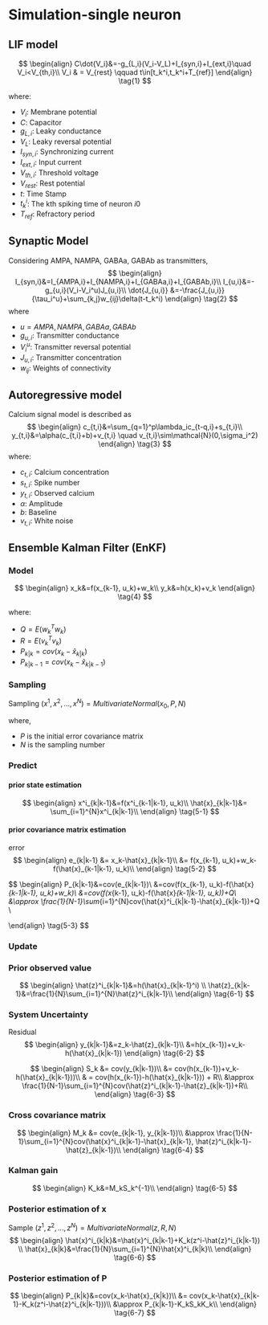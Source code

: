 

# Simulation-single neuron

## LIF model

$$
\begin{align}
C\dot{V_i}&=-g_{L,i}(V_i-V_L)+I_{syn,i}+I_{ext,i}\quad V_i<V_{th,i}\\
V_i & = V_{rest} \qquad t\in[t_k^i,t_k^i+T_{ref}]
\end{align} \tag{1}
$$

where:

- $V_i$: Membrane potential
- $C$: Capacitor
- $g_{L,i}$: Leaky conductance
- $V_L$: Leaky reversal potential
- $I_{syn,i}$:  Synchronizing current
- $I_{ext,i}$: Input current
- $V_{th,i}$: Threshold voltage
- $V_{rest}$: Rest potential
- $t$: Time Stamp
- $t_k^i$: The kth spiking time of neuron $i0$
- $T_{ref}$:  Refractory period

## Synaptic Model

Considering AMPA, NAMPA, GABAa, GABAb as transmitters,
$$
\begin{align}
I_{syn,i}&=I_{AMPA,i}+I_{NAMPA,i}+I_{GABAa,i}+I_{GABAb,i}\\
I_{u,i}&=-g_{u,i}(V_i-V_i^u)J_{u,i}\\
\dot{J_{u,i}} &=-\frac{J_{u,i}}{\tau_i^u}+\sum_{k,j}w_{ij}\delta(t-t_k^i)
\end{align} \tag{2}
$$
where

- $u=AMPA, NAMPA, GABAa, GABAb$
- $g_{u,i}$: Transmitter conductance
- $V_i^u$: Transmitter reversal potential
- $J_{u,i}$: Transmitter concentration
- $w_{ij}$: Weights of connectivity

## Autoregressive model

Calcium signal model is described as 
$$
\begin{align}
c_{t,i}&=\sum_{q=1}^p\lambda_ic_{t-q,i}+s_{t,i}\\
y_{t,i}&=\alpha(c_{t,i}+b)+v_{t,i} \quad v_{t,i}\sim\mathcal{N}(0,\sigma_i^2)
\end{align} \tag{3}
$$
where:

- $c_{t,i}$: Calcium concentration
- $s_{t,i}$: Spike number
- $y_{t,i}$: Observed calcium
- $\alpha$: Amplitude
- $b$: Baseline
- $v_{t,i}$: White noise 

## Ensemble Kalman Filter (EnKF)

### Model

$$
\begin{align}
x_k&=f(x_{k-1}, u_k)+w_k\\
y_k&=h(x_k)+v_k
\end{align} \tag{4}
$$

where:

- $Q=E(w_k^Tw_k)$
- $R=E(v_k^Tv_k)$
- $P_{k|k}=cov(x_k-\hat{x}_{k|k})$
- $P_{k|k-1}=cov(x_k-\hat{x}_{k|k-1})$

### Sampling

Sampling $(x^1,x^2,...,x^N)=MultivariateNormal(x_0, P, N)$ 

where,

- $P$ is the initial error covariance matrix
- $N$ is the sampling number

### Predict

#### prior state estimation

$$
\begin{align}
x^i_{k|k-1}&=f(x^i_{k-1|k-1}, u_k)\\
\hat{x}_{k|k-1}&= \sum_{i=1}^{N}x^i_{k|k-1}\\
\end{align} \tag{5-1}
$$

#### prior covariance matrix estimation

error
$$
\begin{align}
e_{k|k-1} &= x_k-\hat{x}_{k|k-1}\\
&= f(x_{k-1}, u_k)+w_k-f(\hat{x}_{k-1|k-1}, u_k)\\
\end{align} \tag{5-2}
$$

$$
\begin{align}
P_{k|k-1}&=cov(e_{k|k-1})\\
&=cov(f(x_{k-1}, u_k)-f(\hat{x}_{k-1|k-1}, u_k)+w_k)\\
&=cov(f(x_{k-1}, u_k)-f(\hat{x}_{k-1|k-1}, u_k))+Q\\
&\approx \frac{1}{N-1}\sum_{i=1}^{N}cov(\hat{x}^i_{k|k-1}-\hat{x}_{k|k-1})+Q \\

\end{align} \tag{5-3}
$$

### Update

### Prior observed value

$$
\begin{align}
\hat{z}^i_{k|k-1}&=h(\hat{x}_{k|k-1}^i) \\
\hat{z}_{k|k-1}&=\frac{1}{N}\sum_{i=1}^{N}\hat{z}^i_{k|k-1}\\
\end{align} \tag{6-1}
$$

### System Uncertainty

Residual
$$
\begin{align}
y_{k|k-1}&=z_k-\hat{z}_{k|k-1}\\
&=h(x_{k-1})+v_k-h(\hat{x}_{k|k-1})
\end{align} \tag{6-2}
$$

$$
\begin{align}
S_k &= cov(y_{k|k-1})\\
&= cov(h(x_{k-1})+v_k-h(\hat{x}_{k|k-1}))\\
& = cov(h(x_{k-1})-h(\hat{x}_{k|k-1})) + R\\
&\approx \frac{1}{N-1}\sum_{i=1}^{N}cov(\hat{z}^i_{k|k-1}-\hat{z}_{k|k-1})+R\\
\end{align} \tag{6-3}
$$

### Cross covariance matrix
$$
\begin{align}
M_k &= cov(e_{k|k-1}, y_{k|k-1})\\
&\approx \frac{1}{N-1}\sum_{i=1}^{N}cov(\hat{x}^i_{k|k-1}-\hat{x}_{k|k-1}, \hat{z}^i_{k|k-1}-\hat{z}_{k|k-1})\\
\end{align} \tag{6-4}
$$

### Kalman gain
$$
\begin{align}
K_k&=M_kS_k^{-1}\\
\end{align} \tag{6-5}
$$

### Posterior estimation of x

Sample $(z^1,z^2,...,z^N)=MultivariateNormal(z, R, N)$ 
$$
\begin{align}
\hat{x}^i_{k|k}&=\hat{x}^i_{k|k-1}+K_k(z^i-\hat{z}^i_{k|k-1}) \\
\hat{x}_{k|k}&=\frac{1}{N}\sum_{i=1}^{N}\hat{x}^i_{k|k}\\
\end{align} \tag{6-6}
$$

### Posterior estimation of P

$$
\begin{align}
P_{k|k}&=cov(x_k-\hat{x}_{k|k})\\
&= cov(x_k-\hat{x}_{k|k-1}-K_k(z^i-\hat{z}^i_{k|k-1}))\\
&\approx P_{k|k-1}-K_kS_kK_k\\
\end{align} \tag{6-7}
$$


